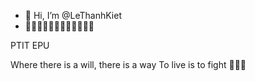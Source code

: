 - 👋 Hi, I’m @LeThanhKiet
- 🙂🙂🙂😌😌😌😎😎😎😏😏😏

PTIT
EPU

Where there is a will, there is a way
To live is to fight
💪💪💪




<!---
LeThanhKiet/LeThanhKiet is a ✨ special ✨ repository because its `README.md` (this file) appears on your GitHub profile.
You can click the Preview link to take a look at your changes.
--->
